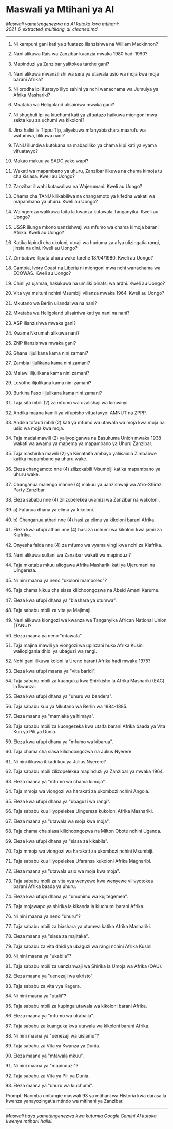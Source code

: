# Maswali ya Mtihani ya AI
*Maswali yametengenezwa na AI kutoka kwa mtihani: 2021_6_extracted_multilang_ai_cleaned.md*

---

1.  Ni kampuni gani kati ya zifuatazo ilianzishwa na William Mackinnon?
2.  Nani alikuwa Rais wa Zanzibar kuanzia mwaka 1980 hadi 1990?
3.  Mapinduzi ya Zanzibar yalitokea tarehe gani?
4.  Nani alikuwa mwanzilishi wa sera ya utawala usio wa moja kwa moja barani Afrika?
5.  Ni orodha ipi ifuatayo iliyo sahihi ya nchi wanachama wa Jumuiya ya Afrika Mashariki?
6.  Mkataba wa Heligoland ulisainiwa mwaka gani?
7.  Ni shughuli ipi ya kiuchumi kati ya zifuatazo haikuwa miongoni mwa sekta kuu za uchumi wa kikoloni?
8.  Jina halisi la Tippu Tip, aliyekuwa mfanyabiashara maarufu wa watumwa, lilikuwa nani?
9.  TANU iliundwa kutokana na mabadiliko ya chama kipi kati ya vyama vifuatavyo?
10. Makao makuu ya SADC yako wapi?

11. Wakati wa mapambano ya uhuru, Zanzibar ilikuwa na chama kimoja tu cha kisiasa. Kweli au Uongo?
12. Zanzibar iliwahi kutawaliwa na Wajerumani. Kweli au Uongo?
13. Chama cha TANU kilikabiliwa na changamoto ya kifedha wakati wa mapambano ya uhuru. Kweli au Uongo?
14. Waingereza walikuwa taifa la kwanza kutawala Tanganyika. Kweli au Uongo?
15. USSR iliunga mkono uanzishwaji wa mfumo wa chama kimoja barani Afrika. Kweli au Uongo?
16. Katika kipindi cha ukoloni, utoaji wa huduma za afya ulizingatia rangi, jinsia na dini. Kweli au Uongo?
17. Zimbabwe ilipata uhuru wake tarehe 18/04/1980. Kweli au Uongo?
18. Gambia, Ivory Coast na Liberia ni miongoni mwa nchi wanachama wa ECOWAS. Kweli au Uongo?
19. Chini ya ujamaa, hakukuwa na umiliki binafsi wa ardhi. Kweli au Uongo?
20. Vita vya msituni nchini Msumbiji vilianza mwaka 1964. Kweli au Uongo?

21. Mkutano wa Berlin uliandaliwa na nani?
22. Mkataba wa Heligoland ulisainiwa kati ya nani na nani?
23. ASP ilianzishwa mwaka gani?
24. Kwame Nkrumah alikuwa nani?
25. ZNP ilianzishwa mwaka gani?

26. Ghana ilijulikana kama nini zamani?
27. Zambia ilijulikana kama nini zamani?
28. Malawi ilijulikana kama nini zamani?
29. Lesotho ilijulikana kama nini zamani?
30. Burkina Faso ilijulikana kama nini zamani?

31. Taja sifa mbili (2) za mfumo wa uzalishaji wa kimwinyi.
32. Andika maana kamili ya vifupisho vifuatavyo: AMNUT na ZPPP.
33. Andika tofauti mbili (2) kati ya mfumo wa utawala wa moja kwa moja na usio wa moja kwa moja.
34. Taja madai mawili (2) yaliyopiganwa na Basukuma Union mwaka 1938 wakati wa awamu ya mapema ya mapambano ya Uhuru Zanzibar.
35. Taja mashirika mawili (2) ya Kimataifa ambayo yaliisaidia Zimbabwe katika mapambano ya uhuru wake.

36. Eleza changamoto nne (4) zilizokabili Msumbiji katika mapambano ya uhuru wake.
37. Changanua malengo manne (4) makuu ya uanzishwaji wa Afro-Shirazi Party Zanzibar.
38. Eleza sababu nne (4) zilizopelekea uvamizi wa Zanzibar na wakoloni.

39. a) Fafanua dhana ya elimu ya kikoloni.
40. b) Changanua athari nne (4) hasi za elimu ya kikoloni barani Afrika.

41. Eleza kwa ufupi athari nne (4) hasi za uchumi wa kikoloni kwa jamii za Kiafrika.
42. Onyesha faida nne (4) za mfumo wa vyama vingi kwa nchi za Kiafrika.

43. Nani alikuwa sultani wa Zanzibar wakati wa mapinduzi?
44. Taja mkataba mkuu uliogawa Afrika Mashariki kati ya Ujerumani na Uingereza.
45. Ni nini maana ya neno "ukoloni mamboleo"?
46. Taja chama kikuu cha siasa kilichoongozwa na Abeid Amani Karume.
47. Eleza kwa ufupi dhana ya "biashara ya utumwa".
48. Taja sababu mbili za vita ya Majimaji.
49. Nani alikuwa kiongozi wa kwanza wa Tanganyika African National Union (TANU)?
50. Eleza maana ya neno "mtawala".

51. Taja majina mawili ya viongozi wa upinzani huko Afrika Kusini waliopigania dhidi ya ubaguzi wa rangi.
52. Nchi gani ilikuwa koloni la Ureno barani Afrika hadi mwaka 1975?
53. Eleza kwa ufupi maana ya "vita baridi".
54. Taja sababu mbili za kuanguka kwa Shirikisho la Afrika Mashariki (EAC) la kwanza.
55. Eleza kwa ufupi dhana ya "uhuru wa bendera".

56. Taja sababu kuu ya Mkutano wa Berlin wa 1884-1885.
57. Eleza maana ya "mamlaka ya himaya".
58. Taja sababu mbili za kuongezeka kwa utaifa barani Afrika baada ya Vita Kuu ya Pili ya Dunia.
59. Eleza kwa ufupi dhana ya "mfumo wa kibarua".
60. Taja chama cha siasa kilichoongozwa na Julius Nyerere.

61. Ni nini ilikuwa itikadi kuu ya Julius Nyerere?
62. Taja sababu mbili zilizopelekea mapinduzi ya Zanzibar ya mwaka 1964.
63. Eleza maana ya "mfumo wa chama kimoja".
64. Taja mmoja wa viongozi wa harakati za ukombozi nchini Angola.
65. Eleza kwa ufupi dhana ya "ubaguzi wa rangi".

66. Taja sababu kuu iliyopelekea Uingereza kukoloni Afrika Mashariki.
67. Eleza maana ya "utawala wa moja kwa moja".
68. Taja chama cha siasa kilichoongozwa na Milton Obote nchini Uganda.
69. Eleza kwa ufupi dhana ya "siasa za kikabila".
70. Taja mmoja wa viongozi wa harakati za ukombozi nchini Msumbiji.

71. Taja sababu kuu iliyopelekea Ufaransa kukoloni Afrika Magharibi.
72. Eleza maana ya "utawala usio wa moja kwa moja".
73. Taja sababu mbili za vita vya wenyewe kwa wenyewe vilivyotokea barani Afrika baada ya uhuru.
74. Eleza kwa ufupi dhana ya "umuhimu wa kujitegemea".
75. Taja mojawapo ya shirika la kikanda la kiuchumi barani Afrika.

76. Ni nini maana ya neno "uhuru"?
77. Taja sababu mbili za biashara ya utumwa katika Afrika Mashariki.
78. Eleza maana ya "siasa za majitaka".
79. Taja sababu za vita dhidi ya ubaguzi wa rangi nchini Afrika Kusini.
80. Ni nini maana ya "ukabila"?

81. Taja sababu mbili za uanzishwaji wa Shirika la Umoja wa Afrika (OAU).
82. Eleza maana ya "uenezaji wa ukristo".
83. Taja sababu za vita vya Kagera.
84. Ni nini maana ya "utalii"?
85. Taja sababu mbili za kupinga utawala wa kikoloni barani Afrika.

86. Eleza maana ya "mfumo wa ukabaila".
87. Taja sababu za kuanguka kwa utawala wa kikoloni barani Afrika.
88. Ni nini maana ya "uenezaji wa uislamu"?
89. Taja sababu za Vita ya Kwanza ya Dunia.
90. Eleza maana ya "mtawala mkuu".

91. Ni nini maana ya "mapinduzi"?
92. Taja sababu za Vita ya Pili ya Dunia.
93. Eleza maana ya "uhuru wa kiuchumi".

Prompt: Naomba unitungie maswali 93 ya mtihani wa Historia kwa darasa la kwanza yanayozingatia mtindo wa mitihani ya Zanzibar.

---
*Maswali haya yametengenezwa kwa kutumia Google Gemini AI kutoka kwenye mtihani halisi.*
